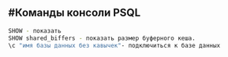 #Команды консоли PSQL
----
``` bash
SHOW - показать
SHOW shared_biffers - показать размер буферного кеша.
\с "имя базы данных без кавычек"- подключиться к базе данных

```